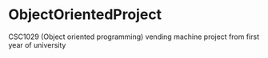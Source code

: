 # ObjectOrientedProject
CSC1029 (Object oriented programming) vending machine project from first year of university
